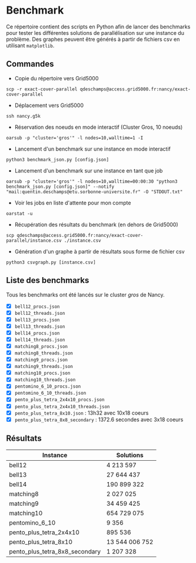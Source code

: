 # Benchmark

Ce répertoire contient des scripts en Python afin de lancer des benchmarks pour tester les différentes solutions de parallélisation sur une instance du problème. Des graphes peuvent être générés à partir de fichiers csv en utilisant `matplotlib`.

## Commandes

- Copie du répertoire vers Grid5000
```
scp -r exact-cover-parallel qdeschamps@access.grid5000.fr:nancy/exact-cover-parallel
```

- Déplacement vers Grid5000
```
ssh nancy.g5k
```

- Réservation des noeuds en mode interactif (Cluster Gros, 10 noeuds)
```
oarsub -p "cluster='gros'" -l nodes=10,walltime=1 -I
```

- Lancement d'un benchmark sur une instance en mode interactif
```
python3 benchmark_json.py [config.json]
```

- Lancement d'un benchmark sur une instance en tant que job
```
oarsub -p "cluster='gros'" -l nodes=10,walltime=00:00:30 "python3 benchmark_json.py [config.json]" --notify "mail:quentin.deschamps@etu.sorbonne-universite.fr" -O "STDOUT.txt" 
```

- Voir les jobs en liste d'attente pour mon compte
```
oarstat -u
```

- Récupération des résultats du benchmark (en dehors de Grid5000)
```
scp qdeschamps@access.grid5000.fr:nancy/exact-cover-parallel/instance.csv ./instance.csv
```

- Génération d'un graphe à partir de résultats sous forme de fichier csv
```
python3 csvgraph.py [instance.csv]
```

## Liste des benchmarks

Tous les benchmarks ont été lancés sur le cluster *gros* de Nancy.

- [x] `bell12_procs.json`
- [x] `bell12_threads.json`
- [x] `bell13_procs.json`
- [x] `bell13_threads.json`
- [x] `bell14_procs.json`
- [x] `bell14_threads.json`
- [x] `matching8_procs.json`
- [x] `matching8_threads.json`
- [x] `matching9_procs.json`
- [x] `matching9_threads.json`
- [x] `matching10_procs.json`
- [x] `matching10_threads.json`
- [x] `pentomino_6_10_procs.json`
- [x] `pentomino_6_10_threads.json`
- [x] `pento_plus_tetra_2x4x10_procs.json`
- [x] `pento_plus_tetra_2x4x10_threads.json`
- [x] `pento_plus_tetra_8x10.json` : 13h32 avec 10x18 coeurs
- [x] `pento_plus_tetra_8x8_secondary` : 1372.6 secondes avec 3x18 coeurs

## Résultats

Instance | Solutions
--- | ---
bell12 | 4 213 597
bell13 | 27 644 437
bell14 | 190 899 322
matching8 | 2 027 025
matching9 | 34 459 425
matching10 | 654 729 075
pentomino_6_10 | 9 356
pento_plus_tetra_2x4x10 | 895 536
pento_plus_tetra_8x10 | 13 544 006 752
pento_plus_tetra_8x8_secondary | 1 207 328
